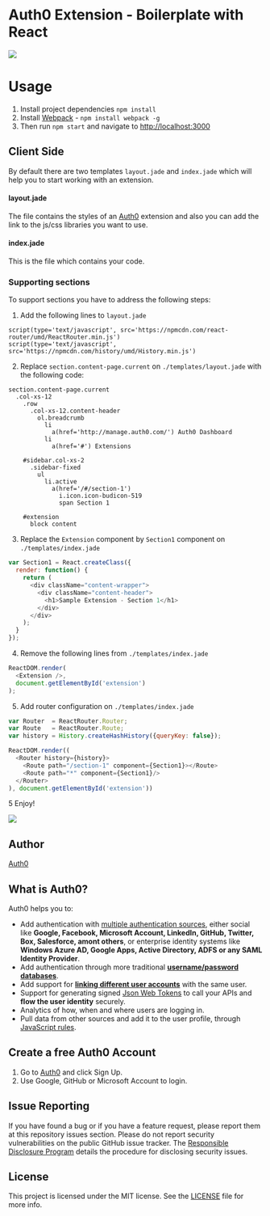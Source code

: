 
# Auth0 Extension - Boilerplate with React

![](http://auth0.github.io/auth0-extension-boilerplate-with-react/assets/boilerplate.png)

# Usage

1. Install project dependencies `npm install`
2. Install [Webpack](https://github.com/webpack/webpack) - `npm install webpack -g`
3. Then run `npm start` and navigate to [http://localhost:3000](http://localhost:3000)

## Client Side

By default there are two templates `layout.jade` and `index.jade` which will help you to start working with an extension.

#### layout.jade

The file contains the styles of an [Auth0](https://auth0.com/) extension and also you can add the link to the js/css libraries you want to use.

#### index.jade

This is the file which contains your code.

### Supporting sections

To support sections you have to address the following steps:

1. Add the following lines to `layout.jade`
```jade
script(type='text/javascript', src='https://npmcdn.com/react-router/umd/ReactRouter.min.js')
script(type='text/javascript', src='https://npmcdn.com/history/umd/History.min.js')
```
2. Replace `section.content-page.current` on `./templates/layout.jade` with the following code:
```jade
section.content-page.current
  .col-xs-12
    .row
      .col-xs-12.content-header
        ol.breadcrumb
          li
            a(href='http://manage.auth0.com/') Auth0 Dashboard
          li
            a(href='#') Extensions

    #sidebar.col-xs-2
      .sidebar-fixed
        ul
          li.active
            a(href='/#/section-1')
              i.icon.icon-budicon-519
              span Section 1

    #extension
      block content     
```
3. Replace the `Extension` component by `Section1` component on `./templates/index.jade`
```js
var Section1 = React.createClass({
  render: function() {
    return (
      <div className="content-wrapper">
        <div className="content-header">
          <h1>Sample Extension - Section 1</h1>
        </div>
      </div>
    );
  }
});
```
4. Remove the following lines from `./templates/index.jade`

```js
ReactDOM.render(
  <Extension />,
  document.getElementById('extension')
);
```

5. Add router configuration on `./templates/index.jade`

```js
var Router  = ReactRouter.Router;
var Route   = ReactRouter.Route;
var history = History.createHashHistory({queryKey: false});

ReactDOM.render((
  <Router history={history}>
    <Route path="/section-1" component={Section1}></Route>
    <Route path="*" component={Section1}/>
  </Router>
), document.getElementById('extension'))
```

5 Enjoy!

![](http://auth0.github.io/auth0-extension-boilerplate-with-react/assets/new-section.png)

## Author

[Auth0](auth0.com)

## What is Auth0?

Auth0 helps you to:

* Add authentication with [multiple authentication sources](https://docs.auth0.com/identityproviders), either social like **Google, Facebook, Microsoft Account, LinkedIn, GitHub, Twitter, Box, Salesforce, amont others**, or enterprise identity systems like **Windows Azure AD, Google Apps, Active Directory, ADFS or any SAML Identity Provider**.
* Add authentication through more traditional **[username/password databases](https://docs.auth0.com/mysql-connection-tutorial)**.
* Add support for **[linking different user accounts](https://docs.auth0.com/link-accounts)** with the same user.
* Support for generating signed [Json Web Tokens](https://docs.auth0.com/jwt) to call your APIs and **flow the user identity** securely.
* Analytics of how, when and where users are logging in.
* Pull data from other sources and add it to the user profile, through [JavaScript rules](https://docs.auth0.com/rules).

## Create a free Auth0 Account

1. Go to [Auth0](https://auth0.com/signup) and click Sign Up.
2. Use Google, GitHub or Microsoft Account to login.

## Issue Reporting

If you have found a bug or if you have a feature request, please report them at this repository issues section. Please do not report security vulnerabilities on the public GitHub issue tracker. The [Responsible Disclosure Program](https://auth0.com/whitehat) details the procedure for disclosing security issues.

## License

This project is licensed under the MIT license. See the [LICENSE](LICENSE) file for more info.
